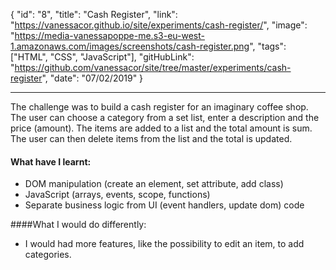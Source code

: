 {
"id": "8",
"title": "Cash Register",
"link": "https://vanessacor.github.io/site/experiments/cash-register/",
"image": "https://media-vanessapoppe-me.s3-eu-west-1.amazonaws.com/images/screenshots/cash-register.png",
"tags": ["HTML", "CSS", "JavaScript"],
"gitHubLink": "https://github.com/vanessacor/site/tree/master/experiments/cash-register",
"date": "07/02/2019"
}

---

The challenge was to build a cash register for an imaginary coffee shop. The user can choose a category from a set list, enter a description and the price (amount).
The items are added to a list and the total amount is sum. The user can then delete items from the list and the total is updated.

#### What have I learnt:

- DOM manipulation (create an element, set attribute, add class)
- JavaScript (arrays, events, scope, functions)
- Separate business logic from UI (event handlers, update dom) code

####What I would do differently:

- I would had more features, like the possibility to edit an item, to add categories.

